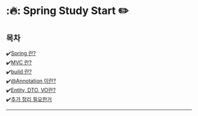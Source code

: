 # :🔥: Spring Study Start ✏️

## 목차
✔️[Spring 란?](/md/Spring.md) </br>
✔️[MVC 란?](/md/MVC.md) </br>
✔️[build 란?](/md/Build.md) </br>
✔️[@Annotation 이란?](/md/Annotation.md) </br>
✔️[Entity, DTO, VO란?](/md/EDV.md) </br>
✔️[추가 정리 필요한거](/md/Other.md) 

<hr/>